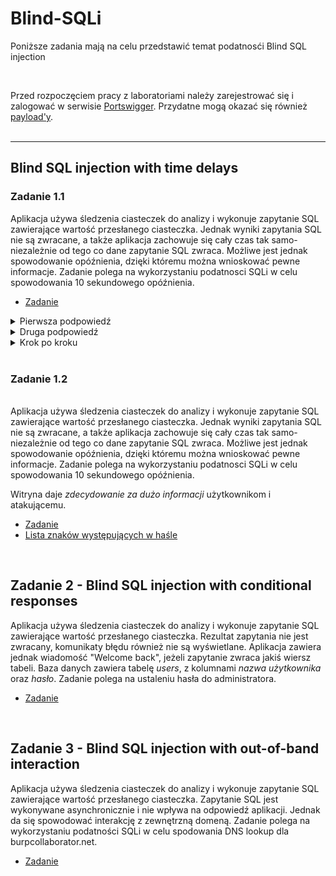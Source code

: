 # Blind-SQLi
Poniższe zadania mają na celu przedstawić temat podatnosći Blind SQL injection

<br/>

Przed rozpoczęciem pracy z laboratoriami należy zarejestrować się i zalogować w serwisie [Portswigger](https://portswigger.net/).
Przydatne mogą okazać się również [payload'y](https://portswigger.net/web-security/sql-injection/cheat-sheet).
<br/><br/>

---

## Blind SQL injection with time delays
### Zadanie 1.1
Aplikacja używa śledzenia ciasteczek do analizy i wykonuje zapytanie SQL zawierające wartość przesłanego ciasteczka. 
Jednak wyniki zapytania SQL nie są zwracane, a także aplikacja zachowuje się cały czas tak samo- niezależnie od tego co dane zapytanie SQL zwraca. Możliwe jest jednak spowodowanie opóźnienia, dzięki któremu można wnioskować pewne informacje.
Zadanie polega na wykorzystaniu podatnosci SQLi w celu spowodowania 10 sekundowego opóźnienia.

- [Zadanie](https://portswigger.net/web-security/sql-injection/blind/lab-time-delays)
<details>
  <summary>Pierwsza podpowiedź</summary>
  <ol>
    <li>
       W tym zadaniu napewno będziesz potrzebował Burp Intruder
    </li>
  </ol>
</details>

<details>
  <summary>Druga podpowiedź</summary>
  <ol>
    <li>
     W którymś miejscu żądania trzeba będzie dopisać pg_sleep(czas opóźnienia) 
    </li>
  </ol>
</details>

<details>
  <summary>Krok po kroku</summary>
  <ol>
    <li> Z włączonym w tle Burpem wejdź na stronę sklepu  </li>
    <li> Znajdź w żądaniu taką linijkę „Cookie: TrackingId=jakaś_zawartość; session=jakaś_zawrtość” </li>
    <li> Zmodyfikuj  Cookie: TrackingId=jakaś_zawartość<b>’ ||pg_sleep(10)--</b>; session=jakaś_zawrtość” </li>
    <li> Wyślij żądanie i poczekaj 10 s </li>
  </ol>
</details>
<br/>

### Zadanie 1.2 
<br/>
Aplikacja używa śledzenia ciasteczek do analizy i wykonuje zapytanie SQL zawierające wartość przesłanego ciasteczka. 
Jednak wyniki zapytania SQL nie są zwracane, a także aplikacja zachowuje się cały czas tak samo- niezależnie od tego co dane zapytanie SQL zwraca. Możliwe jest jednak spowodowanie opóźnienia, dzięki któremu można wnioskować pewne informacje.
Zadanie polega na wykorzystaniu podatnosci SQLi w celu spowodowania 10 sekundowego opóźnienia.

Witryna daje *zdecydowanie za dużo informacji* użytkownikom i atakującemu.
- [Zadanie](https://portswigger.net/web-security/sql-injection/blind/lab-time-delays-info-retrieval)
- [Lista znaków występujących w haśle](https://github.com/NormanPrice/Blind-SQLi/blob/main/litery)

<br/>

## Zadanie 2 - Blind SQL injection with conditional responses
Aplikacja używa śledzenia ciasteczek do analizy i wykonuje zapytanie SQL zawierające wartość przesłanego ciasteczka. 
Rezultat zapytania nie jest zwracany, komunikaty błędu również nie są wyświetlane. Aplikacja zawiera jednak wiadomość "Welcome back", jeżeli zapytanie zwraca jakiś wiersz tabeli.
Baza danych zawiera tabelę *users*, z kolumnami *nazwa użytkownika* oraz *hasło*. Zadanie polega na ustaleniu hasła do administratora.

- [Zadanie](https://portswigger.net/web-security/sql-injection/blind/lab-conditional-responses)
<br/>

## Zadanie 3 - Blind SQL injection with out-of-band interaction
Aplikacja używa śledzenia ciasteczek do analizy i wykonuje zapytanie SQL zawierające wartość przesłanego ciasteczka. 
Zapytanie SQL jest wykonywane asynchronicznie i nie wpływa na odpowiedź aplikacji. Jednak da się spowodować interakcję z zewnętrzną domeną.
Zadanie polega na wykorzystaniu podatności SQLi w celu spodowania DNS lookup dla burpcollaborator.net.

- [Zadanie](https://portswigger.net/web-security/sql-injection/blind/lab-out-of-band)

<br/>

